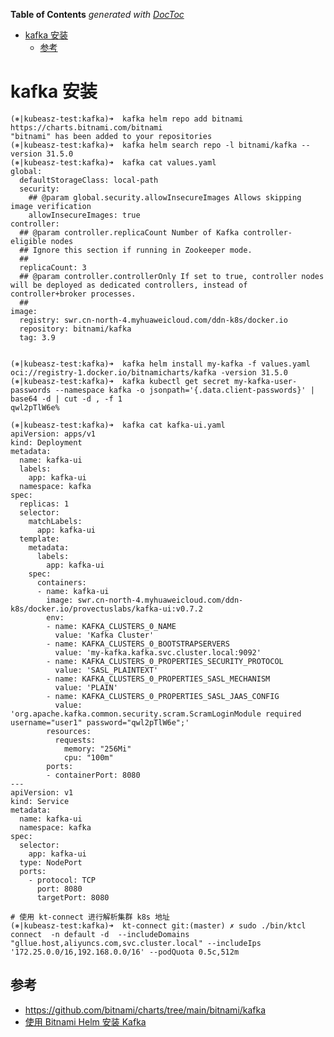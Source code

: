 <!-- START doctoc generated TOC please keep comment here to allow auto update -->
<!-- DON'T EDIT THIS SECTION, INSTEAD RE-RUN doctoc TO UPDATE -->
**Table of Contents**  *generated with [DocToc](https://github.com/thlorenz/doctoc)*

- [kafka 安装](#kafka-%E5%AE%89%E8%A3%85)
  - [参考](#%E5%8F%82%E8%80%83)

<!-- END doctoc generated TOC please keep comment here to allow auto update -->

# kafka 安装


```shell
(⎈|kubeasz-test:kafka)➜  kafka helm repo add bitnami  https://charts.bitnami.com/bitnami
"bitnami" has been added to your repositories
(⎈|kubeasz-test:kafka)➜  kafka helm search repo -l bitnami/kafka --version 31.5.0
(⎈|kubeasz-test:kafka)➜  kafka cat values.yaml
global:
  defaultStorageClass: local-path
  security:
    ## @param global.security.allowInsecureImages Allows skipping image verification
    allowInsecureImages: true
controller:
  ## @param controller.replicaCount Number of Kafka controller-eligible nodes
  ## Ignore this section if running in Zookeeper mode.
  ##
  replicaCount: 3
  ## @param controller.controllerOnly If set to true, controller nodes will be deployed as dedicated controllers, instead of controller+broker processes.
  ##
image:
  registry: swr.cn-north-4.myhuaweicloud.com/ddn-k8s/docker.io
  repository: bitnami/kafka
  tag: 3.9

      
(⎈|kubeasz-test:kafka)➜  kafka helm install my-kafka -f values.yaml oci://registry-1.docker.io/bitnamicharts/kafka -version 31.5.0
(⎈|kubeasz-test:kafka)➜  kafka kubectl get secret my-kafka-user-passwords --namespace kafka -o jsonpath='{.data.client-passwords}' | base64 -d | cut -d , -f 1
qwl2pTlW6e%

(⎈|kubeasz-test:kafka)➜  kafka cat kafka-ui.yaml
apiVersion: apps/v1
kind: Deployment
metadata:
  name: kafka-ui
  labels:
    app: kafka-ui
  namespace: kafka    
spec:
  replicas: 1
  selector:
    matchLabels:
      app: kafka-ui
  template:
    metadata:
      labels:
        app: kafka-ui
    spec:
      containers:
      - name: kafka-ui
        image: swr.cn-north-4.myhuaweicloud.com/ddn-k8s/docker.io/provectuslabs/kafka-ui:v0.7.2
        env:
        - name: KAFKA_CLUSTERS_0_NAME
          value: 'Kafka Cluster'
        - name: KAFKA_CLUSTERS_0_BOOTSTRAPSERVERS
          value: 'my-kafka.kafka.svc.cluster.local:9092'
        - name: KAFKA_CLUSTERS_0_PROPERTIES_SECURITY_PROTOCOL
          value: 'SASL_PLAINTEXT'
        - name: KAFKA_CLUSTERS_0_PROPERTIES_SASL_MECHANISM
          value: 'PLAIN'
        - name: KAFKA_CLUSTERS_0_PROPERTIES_SASL_JAAS_CONFIG
          value: 'org.apache.kafka.common.security.scram.ScramLoginModule required username="user1" password="qwl2pTlW6e";'
        resources:
          requests:
            memory: "256Mi"
            cpu: "100m"
        ports:
        - containerPort: 8080
---
apiVersion: v1
kind: Service
metadata:
  name: kafka-ui
  namespace: kafka     
spec:
  selector:
    app: kafka-ui
  type: NodePort
  ports:
    - protocol: TCP
      port: 8080
      targetPort: 8080

# 使用 kt-connect 进行解析集群 k8s 地址
(⎈|kubeasz-test:kafka)➜  kt-connect git:(master) ✗ sudo ./bin/ktcl connect  -n default -d  --includeDomains "gllue.host,aliyuncs.com,svc.cluster.local" --includeIps '172.25.0.0/16,192.168.0.0/16' --podQuota 0.5c,512m 

```

## 参考
- https://github.com/bitnami/charts/tree/main/bitnami/kafka
- [使用 Bitnami Helm 安装 Kafka](https://juejin.cn/post/7183502453873541177)